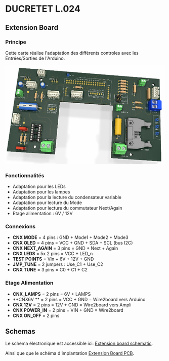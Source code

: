 # DUCRETET L.024

## Extension Board

### Principe

Cette carte réalise l'adaptation des différents controles avec les Entrées/Sorties de l'Arduino.

![Extension Board](Extension%20Board.png)

### Fonctionnalités

* Adaptation pour les LEDs
* Adaptation pour les lampes
* Adaptation pour la lecture du condensateur variable
* Adaptation pour lecture du Mode
* Adaptation pour lecture du commutateur Next/Again
* Etage alimentation : 6V / 12V

### Connexions

* **CNX MODE** = 4 pins : GND + Mode1 + Mode2 + Mode3
* **CNX OLED** = 4 pins = VCC + GND + SDA + SCL (bus I2C)
* **CNX NEXT_AGAIN** = 3 pins = GND + Next + Again
* **CNX LEDS** = 5x 2 pins = VCC + LED_n
* **TEST POINTS** = Vin + 6V + 12V + GND
* **JMP_TUNE** = 2 jumpers : Use_C1 + Use_C2
* **CNX TUNE** = 3 pins = C0 + C1 + C2

### Etage Alimentation

* **CNX_LAMPS** = 2 pins = 6V + LAMPS
* **CNX6V ** = 2 pins = VCC + GND  = Wire2board vers Arduino
* **CNX 12V** = 2 pins = 12V + GND  = Wire2board vers Ampli
* **CNX POWER_IN** = 2 pins = VIN + GND  = Wire2board
* **CNX ON_OFF** = 2 pins

## Schemas

Le schema électronique est accessible ici: [Extension board schematic](Extension%20Board.pdf).

Ainsi que que le schéma d'implantation [Extension Board PCB](Extension%20Board%20PCB.pdf).
